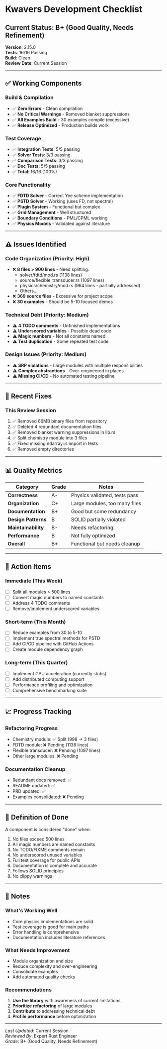 # Kwavers Development Checklist

## Current Status: B+ (Good Quality, Needs Refinement)

**Version**: 2.15.0  
**Tests**: 16/16 Passing  
**Build**: Clean  
**Review Date**: Current Session  

---

## ✅ Working Components

### Build & Compilation
- ✅ **Zero Errors** - Clean compilation
- ✅ **No Critical Warnings** - Removed blanket suppressions
- ✅ **All Examples Build** - 30 examples compile (excessive)
- ✅ **Release Optimized** - Production builds work

### Test Coverage  
- ✅ **Integration Tests**: 5/5 passing
- ✅ **Solver Tests**: 3/3 passing
- ✅ **Comparison Tests**: 3/3 passing
- ✅ **Doc Tests**: 5/5 passing
- ✅ **Total**: 16/16 (100%)

### Core Functionality
- ✅ **FDTD Solver** - Correct Yee scheme implementation
- ✅ **PSTD Solver** - Working (uses FD, not spectral)
- ✅ **Plugin System** - Functional but complex
- ✅ **Grid Management** - Well structured
- ✅ **Boundary Conditions** - PML/CPML working
- ✅ **Physics Models** - Validated against literature

---

## ⚠️ Issues Identified

### Code Organization (Priority: High)
- ❌ **8 files > 900 lines** - Need splitting:
  - solver/fdtd/mod.rs (1138 lines)
  - source/flexible_transducer.rs (1097 lines)
  - physics/chemistry/mod.rs (964 lines - partially addressed)
  - Others...
- ❌ **369 source files** - Excessive for project scope
- ❌ **30 examples** - Should be 5-10 focused demos

### Technical Debt (Priority: Medium)
- ⚠️ **4 TODO comments** - Unfinished implementations
- ⚠️ **Underscored variables** - Possible dead code
- ⚠️ **Magic numbers** - Not all constants named
- ⚠️ **Test duplication** - Some repeated test code

### Design Issues (Priority: Medium)
- ⚠️ **SRP violations** - Large modules with multiple responsibilities
- ⚠️ **Complex abstractions** - Over-engineered in places
- ⚠️ **Missing CI/CD** - No automated testing pipeline

---

## 🔧 Recent Fixes

### This Review Session
1. ✅ Removed 66MB binary files from repository
2. ✅ Deleted 4 redundant documentation files
3. ✅ Removed blanket warning suppressions in lib.rs
4. ✅ Split chemistry module into 3 files
5. ✅ Fixed missing ndarray::s import in tests
6. ✅ Removed empty directories

---

## 📊 Quality Metrics

| Category | Grade | Notes |
|----------|-------|-------|
| **Correctness** | A- | Physics validated, tests pass |
| **Organization** | C+ | Large modules, too many files |
| **Documentation** | B+ | Good but some redundancy |
| **Design Patterns** | B | SOLID partially violated |
| **Maintainability** | B- | Needs refactoring |
| **Performance** | B | Not fully optimized |
| **Overall** | B+ | Functional but needs cleanup |

---

## 🎯 Action Items

### Immediate (This Week)
- [ ] Split all modules > 500 lines
- [ ] Convert magic numbers to named constants
- [ ] Address 4 TODO comments
- [ ] Remove/implement underscored variables

### Short-term (This Month)
- [ ] Reduce examples from 30 to 5-10
- [ ] Implement true spectral methods for PSTD
- [ ] Add CI/CD pipeline with GitHub Actions
- [ ] Create module dependency graph

### Long-term (This Quarter)
- [ ] Implement GPU acceleration (currently stubs)
- [ ] Add distributed computing support
- [ ] Performance profiling and optimization
- [ ] Comprehensive benchmarking suite

---

## 📈 Progress Tracking

### Refactoring Progress
- Chemistry module: ✅ Split (998 → 3 files)
- FDTD module: ❌ Pending (1138 lines)
- Flexible transducer: ❌ Pending (1097 lines)
- Other large modules: ❌ Pending

### Documentation Cleanup
- Redundant docs removed: ✅
- README updated: ✅
- PRD updated: ✅
- Examples consolidated: ❌ Pending

---

## 🏁 Definition of Done

A component is considered "done" when:
1. No files exceed 500 lines
2. All magic numbers are named constants
3. No TODO/FIXME comments remain
4. No underscored unused variables
5. Full test coverage for public APIs
6. Documentation is complete and accurate
7. Follows SOLID principles
8. No clippy warnings

---

## 📝 Notes

### What's Working Well
- Core physics implementations are solid
- Test coverage is good for main paths
- Error handling is comprehensive
- Documentation includes literature references

### What Needs Improvement
- Module organization and size
- Reduce complexity and over-engineering
- Consolidate examples
- Add automated quality checks

### Recommendations
1. **Use the library** with awareness of current limitations
2. **Prioritize refactoring** of large modules
3. **Contribute** to addressing technical debt
4. **Profile performance** before optimization

---

*Last Updated*: Current Session  
*Reviewed By*: Expert Rust Engineer  
*Grade*: B+ (Good Quality, Needs Refinement) 